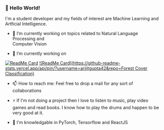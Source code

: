 ### 👋 Hello World!

I'm a student developer and my fields of interest are Machine Learning and Artficial Intelligence.

- 🔭 I’m currently working on topics related to Natural Language Processing and <br/> Computer Vision

- 🌱 I’m currently working on 

[![ReadMe Card](https://github-readme-stats.vercel.app/api/pin/?username=arijitgupta42&repo=DinoSmile)](https://github.com/arijitgupta42/DinoSmile)
[![ReadMe Card](https://github-readme-stats.vercel.app/api/pin/?username=arijitgupta42&repo=Forest Cover Classification)](https://github.com/arijitgupta42/Forest-Cover-Classification)


- 📫 How to reach me: Feel free to drop a mail for any sort of collaborations

- ⚡ If I'm not doing a project then I love to listen to music, play video games and read books. I know how to play the drums and happen to be very good at it.

- 💬 I'm knowledgable in PyTorch, Tensorflow and ReactJS 

<!--
**arijitgupta42/arijitgupta42** is a ✨ _special_ ✨ repository because its `README.md` (this file) appears on your GitHub profile.

Here are some ideas to get you started:

- 🔭 I’m currently working on ...
- 🌱 I’m currently learning ...
- 👯 I’m looking to collaborate on ...
- 🤔 I’m looking for help with ...
- 💬 Ask me about ...
- 📫 How to reach me: ...
- 😄 Pronouns: ...
- ⚡ Fun fact: ...
-->
